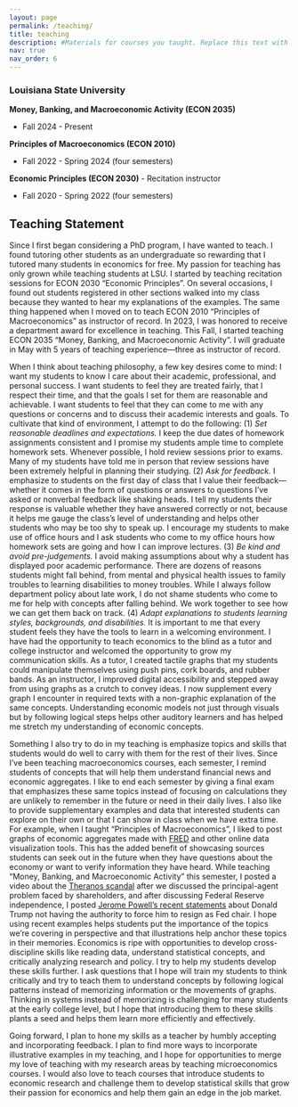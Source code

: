 ```yaml
---
layout: page
permalink: /teaching/
title: teaching
description: #Materials for courses you taught. Replace this text with your description.
nav: true
nav_order: 6
---
```


### Louisiana State University
**Money, Banking, and Macroeconomic Activity (ECON 2035)**
 * Fall 2024 - Present

**Principles of Macroeconomics (ECON 2010)**
* Fall 2022 - Spring 2024 (four semesters)

**Economic Principles (ECON 2030)** - Recitation instructor
* Fall 2020 - Spring 2022 (four semesters)

## Teaching Statement

Since I first began considering a PhD program, I have wanted to teach. I found tutoring other students as an undergraduate so rewarding that I tutored many students in economics for free. My passion for teaching has only grown while teaching students at LSU. I started by teaching recitation sessions for ECON 2030 “Economic Principles”. On several occasions, I found out students registered in other sections walked into my class because they wanted to hear my explanations of the examples. The same thing happened when I moved on to teach ECON 2010 “Principles of Macroeconomics” as instructor of record. In 2023, I was honored to receive a department award for excellence in teaching. This Fall, I started teaching ECON 2035 “Money, Banking, and Macroeconomic Activity”. I will graduate in May with 5 years of teaching experience—three as instructor of record. 

When I think about teaching philosophy, a few key desires come to mind: I want my students to know I care about their academic, professional, and personal success. I want students to feel they are treated fairly, that I respect their time, and that the goals I set for them are reasonable and achievable. I want students to feel that they can come to me with any questions or concerns and to discuss their academic interests and goals.  To cultivate that kind of environment, I attempt to do the following: (1) _Set reasonable deadlines and expectations._ I keep the due dates of homework assignments consistent and I promise my students ample time to complete homework sets. Whenever possible, I hold review sessions prior to exams. Many of my students have told me in person that review sessions have been extremely helpful in planning their studying. (2) _Ask for feedback._ I emphasize to students on the first day of class that I value their feedback—whether it comes in the form of questions or answers to questions I’ve asked or nonverbal feedback like shaking heads. I tell my students their response is valuable whether they have answered correctly or not, because it helps me gauge the class’s level of understanding and helps other students who may be too shy to speak up. I encourage my students to make use of office hours and I ask students who come to my office hours how homework sets are going and how I can improve lectures. (3) _Be kind and avoid pre-judgements._ I avoid making assumptions about why a student has displayed poor academic performance. There are dozens of reasons students might fall behind, from mental and physical health issues to family troubles to learning disabilities to money troubles. While I always follow department policy about late work, I do not shame students who come to me for help with concepts after falling behind. We work together to see how we can get them back on track. (4) _Adapt explanations to students learning styles, backgrounds, and disabilities._ It is important to me that every student feels they have the tools to learn in a welcoming environment. I have had the opportunity to teach economics to the blind as a tutor and college instructor and welcomed the opportunity to grow my communication skills. As a tutor, I created tactile graphs that my students could manipulate themselves using push pins, cork boards, and rubber bands. As an instructor, I improved digital accessibility and stepped away from using graphs as a crutch to convey ideas. I now supplement every graph I encounter in required texts with a non-graphic explanation of the same concepts. Understanding economic models not just through visuals but by following logical steps helps other auditory learners and has helped me stretch my understanding of economic concepts.
  
Something I also try to do in my teaching is emphasize topics and skills that students would do well to carry with them for the rest of their lives. Since I’ve been teaching macroeconomics courses, each semester, I remind students of concepts that will help them understand financial news and economic aggregates. I like to end each semester by giving a final exam that emphasizes these same topics instead of focusing on calculations they are unlikely to remember in the future or need in their daily lives. I also like to provide supplementary examples and data that interested students can explore on their own or that I can show in class when we have extra time. For example, when I taught “Principles of Macroeconomics”, I liked to post graphs of economic aggregates made with [FRED](https://fred.stlouisfed.org/) and other online data visualization tools. This has the added benefit of showcasing sources students can seek out in the future when they have questions about the economy or want to verify information they have heard. While teaching “Money, Banking, and Macroeconomic Activity” this semester, I posted a video about the [Theranos scandal](https://youtu.be/rGfaJZAdfNE?si=7hppzyENoOv3nJOE) after we discussed the principal-agent problem faced by shareholders, and after discussing Federal Reserve independence, I posted [Jerome Powell’s recent statements](https://youtu.be/jNNURRzjBek?si=-mSHCF4trS2X89zq) about Donald Trump not having the authority to force him to resign as Fed chair. I hope using recent examples helps students put the importance of the topics we’re covering in perspective and that illustrations help anchor these topics in their memories.  Economics is ripe with opportunities to develop cross-discipline skills like reading data, understand statistical concepts, and critically analyzing research and policy. I try to help my students develop these skills further. I ask questions that I hope will train my students to think critically and try to teach them to understand concepts by following logical patterns instead of memorizing information or the movements of graphs. Thinking in systems instead of memorizing is challenging for many students at the early college level, but I hope that introducing them to these skills plants a seed and helps them learn more efficiently and effectively. 

Going forward, I plan to hone my skills as a teacher by humbly accepting and incorporating feedback. I plan to find more ways to incorporate illustrative examples in my teaching, and I hope for opportunities to merge my love of teaching with my research areas by teaching microeconomics courses. I would also love to teach courses that introduce students to economic research and challenge them to develop statistical skills that grow their passion for economics and help them gain an edge in the job market.    
